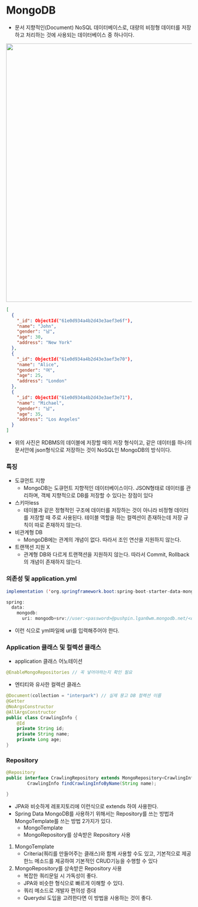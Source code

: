 # MongoDB
- 문서 지향적인(Document) NoSQL 데이터베이스로, 대량의 비정형 데이터를 저장하고 처리하는 것에 사용되는 데이터베이스 중 하나이다.
<img src="https://velog.velcdn.com/images/zihooy/post/f1e8204f-b532-49d3-b587-d1d60d575209/image.png" width=700px>

```json
[
  {
    "_id": ObjectId("61e0d934a4b2d43e3aef3e6f"),
    "name": "John",
    "gender": "남",
    "age": 30,
    "address": "New York"
  },
  {
    "_id": ObjectId("61e0d934a4b2d43e3aef3e70"),
    "name": "Alice",
    "gender": "여",
    "age": 25,
    "address": "London"
  },
  {
    "_id": ObjectId("61e0d934a4b2d43e3aef3e71"),
    "name": "Michael",
    "gender": "남",
    "age": 35,
    "address": "Los Angeles"
  }
]
```
- 위의 사진은 RDBMS의 데이블에 저장할 때의 저장 형식이고, 같은 데이터를 하나의 문서안에 json형식으로 저장하는 것이 NoSQL인 MongoDB의 방식이다.

### 특징
- 도큐먼트 지향
    - MongoDB는 도큐먼트 지향적인 데이터베이스이다. JSON형태로 데이터를 관리하며, 객체 지향적으로 DB를 저장할 수 있다는 장점이 있다
- 스키마less
    - 테이블과 같은 정형적인 구조에 데이터를 저장하는 것이 아니라 비정형 데이터를 저장할 때 주로 사용된다. 테이블 역할을 하는 컬렉션이 존재하는데 저장 규칙이 따로 존재하지 않는다.
- 비관계형 DB
    - MongoDB에는 관계의 개념이 없다. 따라서 조인 연산을 지원하지 않는다.
- 트랜잭션 지원 X
    - 관계형 DB와 다르게 트랜잭션을 지원하지 않는다. 따라서 Commit, Rollback의 개념이 존재하지 않는다.

### 의존성 및 application.yml
```java
implementation ('org.springframework.boot:spring-boot-starter-data-mongodb');
```

```java
spring:
  data:
    mongodb:
      uri: mongodb+srv://user:<password>@pushpin.lgan0wm.mongodb.net/<database이름>?retryWrites=true&w=majority
```
- 이런 식으로 yml파일에 uri를 입력해주어야 한다.

### Application 클래스 및 컬렉션 클래스
- application 클래스 어노테이션
```java
@EnableMongoRepositories // 꼭 넣어야하는지 확인 필요
```

- 엔티티와 유사한 컬렉션 클래스
```java
@Document(collection = "interpark") // 실제 몽고 DB 컬렉션 이름 
@Getter
@NoArgsConstructor
@AllArgsConstructor
public class CrawlingInfo {
    @Id
    private String id;
    private String name;
    private Long age;
}
```

### Repository
```java
@Repository
public interface CrawlingRepository extends MongoRepository<CrawlingInfo, String>{
	    CrawlingInfo findCrawlingInfoByName(String name);

}
```
- JPA와 비슷하게 레포지토리에 이런식으로 extends 하여 사용한다.
- Spring Data MongoDB를 사용하기 위해서는 Repository를 쓰는 방법과 MongoTemplate를 쓰는 방법 2가지가 있다.
    - MongoTemplate
    - MongoRepository를 상속받은 Repository 사용

1. MongoTemplate
    - Criteria(쿼리를 만들어주는 클래스)와 함께 사용할 수도 있고, 기본적으로 제공한느 메소드를 제공하여 기본적인 CRUD기능을 수행할 수 있다
2. MongoRepository를 상속받은 Repository 사용
    - 복잡한 쿼리문일 시 가독성이 좋다.
    - JPA와 비슷한 형식으로 빠르게 이해할 수 있다.
    - 쿼리 메소드로 개발자 편의성 증대
    - Querydsl 도입을 고려한다면 이 방법을 사용하는 것이 좋다.







